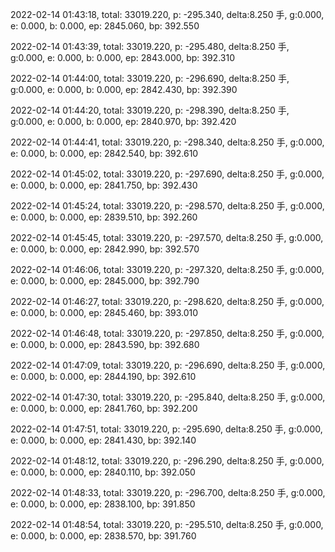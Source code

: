 2022-02-14 01:43:18, total: 33019.220, p: -295.340, delta:8.250 手, g:0.000, e: 0.000, b: 0.000, ep: 2845.060, bp: 392.550

2022-02-14 01:43:39, total: 33019.220, p: -295.480, delta:8.250 手, g:0.000, e: 0.000, b: 0.000, ep: 2843.000, bp: 392.310

2022-02-14 01:44:00, total: 33019.220, p: -296.690, delta:8.250 手, g:0.000, e: 0.000, b: 0.000, ep: 2842.430, bp: 392.390

2022-02-14 01:44:20, total: 33019.220, p: -298.390, delta:8.250 手, g:0.000, e: 0.000, b: 0.000, ep: 2840.970, bp: 392.420

2022-02-14 01:44:41, total: 33019.220, p: -298.340, delta:8.250 手, g:0.000, e: 0.000, b: 0.000, ep: 2842.540, bp: 392.610

2022-02-14 01:45:02, total: 33019.220, p: -297.690, delta:8.250 手, g:0.000, e: 0.000, b: 0.000, ep: 2841.750, bp: 392.430

2022-02-14 01:45:24, total: 33019.220, p: -298.570, delta:8.250 手, g:0.000, e: 0.000, b: 0.000, ep: 2839.510, bp: 392.260

2022-02-14 01:45:45, total: 33019.220, p: -297.570, delta:8.250 手, g:0.000, e: 0.000, b: 0.000, ep: 2842.990, bp: 392.570

2022-02-14 01:46:06, total: 33019.220, p: -297.320, delta:8.250 手, g:0.000, e: 0.000, b: 0.000, ep: 2845.000, bp: 392.790

2022-02-14 01:46:27, total: 33019.220, p: -298.620, delta:8.250 手, g:0.000, e: 0.000, b: 0.000, ep: 2845.460, bp: 393.010

2022-02-14 01:46:48, total: 33019.220, p: -297.850, delta:8.250 手, g:0.000, e: 0.000, b: 0.000, ep: 2843.590, bp: 392.680

2022-02-14 01:47:09, total: 33019.220, p: -296.690, delta:8.250 手, g:0.000, e: 0.000, b: 0.000, ep: 2844.190, bp: 392.610

2022-02-14 01:47:30, total: 33019.220, p: -295.840, delta:8.250 手, g:0.000, e: 0.000, b: 0.000, ep: 2841.760, bp: 392.200

2022-02-14 01:47:51, total: 33019.220, p: -295.690, delta:8.250 手, g:0.000, e: 0.000, b: 0.000, ep: 2841.430, bp: 392.140

2022-02-14 01:48:12, total: 33019.220, p: -296.290, delta:8.250 手, g:0.000, e: 0.000, b: 0.000, ep: 2840.110, bp: 392.050

2022-02-14 01:48:33, total: 33019.220, p: -296.700, delta:8.250 手, g:0.000, e: 0.000, b: 0.000, ep: 2838.100, bp: 391.850

2022-02-14 01:48:54, total: 33019.220, p: -295.510, delta:8.250 手, g:0.000, e: 0.000, b: 0.000, ep: 2838.570, bp: 391.760